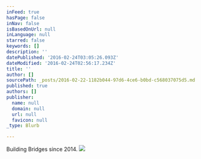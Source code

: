 ```yaml
---
inFeed: true
hasPage: false
inNav: false
isBasedOnUrl: null
inLanguage: null
starred: false
keywords: []
description: ''
datePublished: '2016-02-24T03:05:26.093Z'
dateModified: '2016-02-24T02:56:17.234Z'
title: ''
author: []
sourcePath: _posts/2016-02-22-1182b044-97d6-4ce6-b0bd-c568037075d5.md
published: true
authors: []
publisher:
  name: null
  domain: null
  url: null
  favicon: null
_type: Blurb

---
```

Building Bridges since 2014\. ![](https://the-grid-user-content.s3-us-west-2.amazonaws.com/d79ffede-173f-4595-8e78-d7849e0fcdce.jpg)